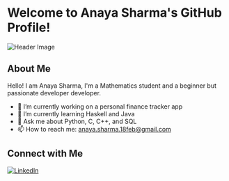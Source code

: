 # Welcome to Anaya Sharma's GitHub Profile!

![Header Image]( https://i.pinimg.com/originals/88/a9/69/88a969c3e830bbcbff939ea870058d91.gif)

## About Me
Hello! I am Anaya Sharma, I'm a Mathematics student and a beginner but passionate developer developer. 

- 🔭 I’m currently working on a personal finance tracker app
- 🌱 I’m currently learning Haskell and Java
- 💬 Ask me about Python, C, C++, and SQL
- 📫 How to reach me: anaya.sharma.18feb@gmail.com

## Connect with Me
[![LinkedIn](https://img.shields.io/badge/LinkedIn-blue?style=flat&logo=linkedin)](https://www.linkedin.com/in/anayasharma9)
